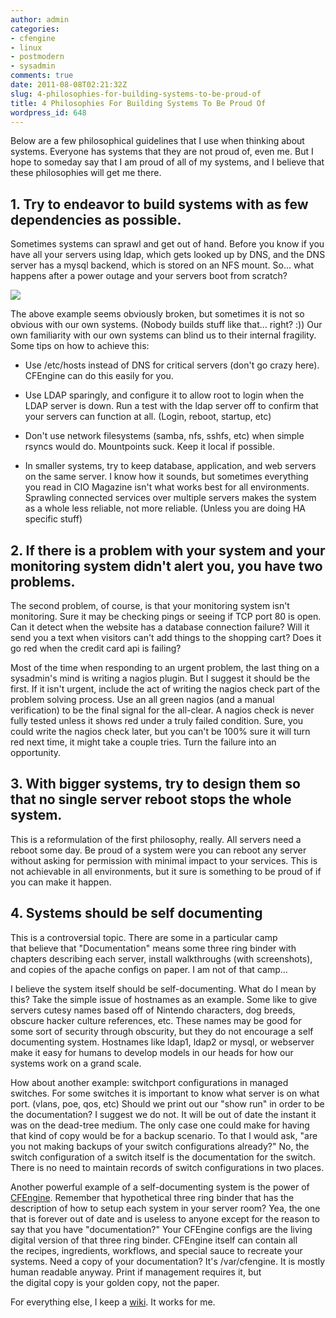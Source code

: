 ```yaml
---
author: admin
categories:
- cfengine
- linux
- postmodern
- sysadmin
comments: true
date: 2011-08-08T02:21:32Z
slug: 4-philosophies-for-building-systems-to-be-proud-of
title: 4 Philosophies For Building Systems To Be Proud Of
wordpress_id: 648
---
```


Below are a few philosophical guidelines that I use when thinking about systems. Everyone has systems that they are not proud of, even me. But I hope to someday say that I am proud of all of my systems, and I believe that these philosophies will get me there.


## 1. Try to endeavor to build systems with as few dependencies as possible.


Sometimes systems can sprawl and get out of hand. Before you know if you have all your servers using ldap, which gets looked up by DNS, and the DNS server has a mysql backend, which is stored on an NFS mount. So... what happens after a power outage and your servers boot from scratch?

[![](/uploads/server-dependencies.png)](/uploads/server-dependencies.png)

The above example seems obviously broken, but sometimes it is not so obvious with our own systems. (Nobody builds stuff like that... right? :)) Our own familiarity with our own systems can blind us to their internal fragility. Some tips on how to achieve this:



	
  * Use /etc/hosts instead of DNS for critical servers (don't go crazy here). CFEngine can do this easily for you.

	
  * Use LDAP sparingly, and configure it to allow root to login when the LDAP server is down. Run a test with the ldap server off to confirm that your servers can function at all. (Login, reboot, startup, etc)

	
  * Don't use network filesystems (samba, nfs, sshfs, etc) when simple rsyncs would do. Mountpoints suck. Keep it local if possible.

	
  * In smaller systems, try to keep database, application, and web servers on the same server. I know how it sounds, but sometimes everything you read in CIO Magazine isn't what works best for all environments. Sprawling connected services over multiple servers makes the system as a whole less reliable, not more reliable. (Unless you are doing HA specific stuff)




## 2. If there is a problem with your system and your monitoring system didn't alert you, you have two problems.


The second problem, of course, is that your monitoring system isn't monitoring. Sure it may be checking pings or seeing if TCP port 80 is open. Can it detect when the website has a database connection failure? Will it send you a text when visitors can't add things to the shopping cart? Does it go red when the credit card api is failing?

Most of the time when responding to an urgent problem, the last thing on a sysadmin's mind is writing a nagios plugin. But I suggest it should be the first. If it isn't urgent, include the act of writing the nagios check part of the problem solving process. Use an all green nagios (and a manual verification) to be the final signal for the all-clear. A nagios check is never fully tested unless it shows red under a truly failed condition. Sure, you could write the nagios check later, but you can't be 100% sure it will turn red next time, it might take a couple tries. Turn the failure into an opportunity.


## 3. With bigger systems, try to design them so that no single server reboot stops the whole system.


This is a reformulation of the first philosophy, really. All servers need a reboot some day. Be proud of a system were you can reboot any server without asking for permission with minimal impact to your services. This is not achievable in all environments, but it sure is something to be proud of if you can make it happen.


## 4. Systems should be self documenting


This is a controversial topic. There are some in a particular camp that believe that "Documentation" means some three ring binder with chapters describing each server, install walkthroughs (with screenshots), and copies of the apache configs on paper. I am not of that camp...

I believe the system itself should be self-documenting. What do I mean by this? Take the simple issue of hostnames as an example. Some like to give servers cutesy names based off of Nintendo characters, dog breeds, obscure hacker culture references, etc. These names may be good for some sort of security through obscurity, but they do not encourage a self documenting system. Hostnames like ldap1, ldap2 or mysql, or webserver make it easy for humans to develop models in our heads for how our systems work on a grand scale.

How about another example: switchport configurations in managed switches. For some switches it is important to know what server is on what port. (vlans, poe, qos, etc) Should we print out our "show run" in order to be the documentation? I suggest we do not. It will be out of date the instant it was on the dead-tree medium. The only case one could make for having that kind of copy would be for a backup scenario. To that I would ask, "are you not making backups of your switch configurations already?" No, the switch configuration of a switch itself is the documentation for the switch. There is no need to maintain records of switch configurations in two places.

Another powerful example of a self-documenting system is the power of [CFEngine](http://www.cfengine.com/community). Remember that hypothetical three ring binder that has the description of how to setup each system in your server room? Yea, the one that is forever out of date and is useless to anyone except for the reason to say that you have "documentation?" Your CFEngine configs are the living digital version of that three ring binder. CFEngine itself can contain all the recipes, ingredients, workflows, and special sauce to recreate your systems. Need a copy of your documentation? It's /var/cfengine. It is mostly human readable anyway. Print if management requires it, but the digital copy is your golden copy, not the paper.

For everything else, I keep a [wiki](http://wiki.xkyle.com/). It works for me.

